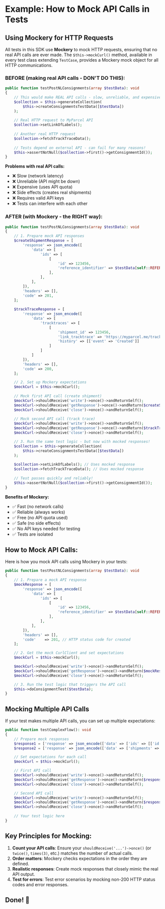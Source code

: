 # Example: How to Mock API Calls in Tests

## Using Mockery for HTTP Requests

All tests in this SDK use **Mockery** to mock HTTP requests, ensuring that no real API calls are ever made. The `$this->mockCurl()` method, available in every test class extending `TestCase`, provides a Mockery mock object for all HTTP communications.

### BEFORE (making real API calls - DON'T DO THIS):

```php
public function testPostNLConsignments(array $testData): void
{
    // This would make REAL API calls - slow, unreliable, and expensive!
    $collection = $this->generateCollection(
        $this->createConsignmentsTestData([$testData])
    );
    
    // Real HTTP request to MyParcel API
    $collection->setLinkOfLabels();
    
    // Another real HTTP request
    $collection->fetchTrackTraceData();
    
    // Tests depend on external API - can fail for many reasons!
    $this->assertNotNull($collection->first()->getConsignmentId());
}
```

**Problems with real API calls:**
- ❌ Slow (network latency)
- ❌ Unreliable (API might be down)
- ❌ Expensive (uses API quota)
- ❌ Side effects (creates real shipments)
- ❌ Requires valid API keys
- ❌ Tests can interfere with each other

### AFTER (with Mockery - the RIGHT way):

```php
public function testPostNLConsignments(array $testData): void
{
    // 1. Prepare mock API responses
    $createShipmentResponse = [
        'response' => json_encode([
            'data' => [
                'ids' => [
                    [
                        'id' => 123456,
                        'reference_identifier' => $testData[self::REFERENCE_IDENTIFIER] ?? null,
                    ],
                ],
            ],
        ]),
        'headers' => [],
        'code' => 201,
    ];
    
    $trackTraceResponse = [
        'response' => json_encode([
            'data' => [
                'tracktraces' => [
                    [
                        'shipment_id' => 123456,
                        'link_tracktrace' => 'https://myparcel.me/track/123456',
                        'history' => [['event' => 'Created']]
                    ]
                ]
            ]
        ]),
        'headers' => [],
        'code' => 200,
    ];

    // 2. Set up Mockery expectations
    $mockCurl = $this->mockCurl();
    
    // Mock first API call (create shipment)
    $mockCurl->shouldReceive('write')->once()->andReturnSelf();
    $mockCurl->shouldReceive('getResponse')->once()->andReturn($createShipmentResponse);
    $mockCurl->shouldReceive('close')->once()->andReturnSelf();
    
    // Mock second API call (track trace)
    $mockCurl->shouldReceive('write')->once()->andReturnSelf();
    $mockCurl->shouldReceive('getResponse')->once()->andReturn($trackTraceResponse);
    $mockCurl->shouldReceive('close')->once()->andReturnSelf();

    // 3. Run the same test logic - but now with mocked responses!
    $collection = $this->generateCollection(
        $this->createConsignmentsTestData([$testData])
    );
    
    $collection->setLinkOfLabels(); // Uses mocked response
    $collection->fetchTrackTraceData(); // Uses mocked response
    
    // Test passes quickly and reliably!
    $this->assertNotNull($collection->first()->getConsignmentId());
}
```

**Benefits of Mockery:**
- ✅ Fast (no network calls)
- ✅ Reliable (always works)
- ✅ Free (no API quota used)
- ✅ Safe (no side effects)
- ✅ No API keys needed for testing
- ✅ Tests are isolated

## How to Mock API Calls:

Here is how you mock API calls using Mockery in your tests:

```php
public function testPostNLConsignments(array $testData): void
{
    // 1. Prepare a mock API response
    $mockResponse = [
        'response' => json_encode([
            'data' => [
                'ids' => [
                    [
                        'id' => 123456,
                        'reference_identifier' => $testData[self::REFERENCE_IDENTIFIER] ?? null,
                    ],
                ],
            ],
        ]),
        'headers' => [],
        'code'    => 201, // HTTP status code for created
    ];

    // 2. Get the mock CurlClient and set expectations
    $mockCurl = $this->mockCurl();

    $mockCurl->shouldReceive('write')->once()->andReturnSelf();
    $mockCurl->shouldReceive('getResponse')->once()->andReturn($mockResponse);
    $mockCurl->shouldReceive('close')->once()->andReturnSelf();

    // 3. Run the test logic that triggers the API call
    $this->doConsignmentTest($testData);
}
```

## Mocking Multiple API Calls

If your test makes multiple API calls, you can set up multiple expectations:

```php
public function testComplexFlow(): void
{
    // Prepare mock responses
    $response1 = ['response' => json_encode(['data' => ['ids' => [['id' => 1]]]]), 'code' => 201];
    $response2 = ['response' => json_encode(['data' => ['shipments' => [['id' => 1, 'status' => 2]]]]), 'code' => 200];

    // Set expectations for each call
    $mockCurl = $this->mockCurl();

    // First API call
    $mockCurl->shouldReceive('write')->once()->andReturnSelf();
    $mockCurl->shouldReceive('getResponse')->once()->andReturn($response1);
    $mockCurl->shouldReceive('close')->once()->andReturnSelf();

    // Second API call
    $mockCurl->shouldReceive('write')->once()->andReturnSelf();
    $mockCurl->shouldReceive('getResponse')->once()->andReturn($response2);
    $mockCurl->shouldReceive('close')->once()->andReturnSelf();
    
    // Your test logic here
}
```

## Key Principles for Mocking:

1.  **Count your API calls**: Ensure your `shouldReceive('...')->once()` (or `twice()`, `times(3)`, etc.) matches the number of actual calls.
2.  **Order matters**: Mockery checks expectations in the order they are defined.
3.  **Realistic responses**: Create mock responses that closely mimic the real API output.
4.  **Test for errors**: Test error scenarios by mocking non-200 HTTP status codes and error responses.

## Done! 🎉
